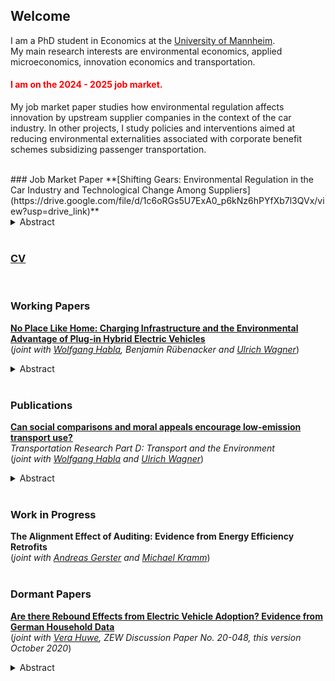## Welcome

I am a PhD student in Economics at the [University of Mannheim](https://www.uni-mannheim.de/gess/).<br/>
My main research interests are environmental economics, applied microeconomics, innovation economics and transportation.<br/>

#### <font color="red"> I am on the 2024 - 2025 job market. </font>
My job market paper studies how environmental regulation affects innovation by upstream supplier companies in the context of the car industry. In other projects, I study policies and interventions aimed at reducing environmental externalities associated with corporate benefit schemes subsidizing passenger transportation. 

<br/>
### Job Market Paper
**[Shifting Gears: Environmental Regulation in the Car Industry and Technological Change Among Suppliers](https://drive.google.com/file/d/1c6oRGs5U7ExA0_p6kNz6hPYfXb7l3QVx/view?usp=drive_link)** <br/>
<details>
  <summary>Abstract</summary>
Decarbonizing industries to mitigate climate change requires technological change. Innovation by suppliers can play a crucial role for the technological transition, particularly when suppliers have expertise on zero-emission technologies. In this paper, I study the effect of environmental regulation in a downstream industry on the innovation outcomes of suppliers in the context of the European CO2 emission standard for passenger cars. I construct a novel data set that links administrative data on car manufacturer compliance to supplier patent data using information on automotive supply chains. To identify causal effects of changes in the stringency of the emission standard, I leverage the heterogeneous exposure of automotive suppliers to changes in the composition of the European car market in the aftermath of the 2015 Volkswagen diesel scandal. I find that exposure to more stringent environmental regulation increases innovation for zero-emission vehicle technologies among existing suppliers. In addition, the likelihood that car manufacturers form new supply chain links to firms with prior knowledge on technologies to reduce vehicle emissions increases in response to more stringent environmental regulation. These results suggest that environmental regulation induces economically significant technology spillovers to the regulated industry. 
</details>
<br/>


### [CV](/docs/assets/pdf/CV_jgessner.pdf)
<br/>

### Working Papers
**[No Place Like Home: Charging Infrastructure and the Environmental Advantage of Plug-in Hybrid Electric Vehicles](https://drive.google.com/file/d/1dkQuHflEKvfh4WVEg4Z3sBWUIOEn0PJl/view?usp=drive_link)** <br/> (*joint with [Wolfgang Habla](https://www.dhbw-vs.de/hochschule/mitarbeitende/wolfgang-habla.html), Benjamin Rübenacker and [Ulrich Wagner](https://ulrichwagner.eu/)*)<br/>
<details>
  <summary>Abstract</summary>
Many European companies operating company car fleets face the challenge of lowering CO2 emissions from their fleets. A particularly large lever in this regard exists for Plug-in Hybrid Electric Vehicles (PHEVs), as those can be run on fuel or electricity and often exhibit low electric driving shares. This paper examines the effects of a large German company installing charging stations at their employees' homes. Leveraging quasi-experimental variation in the delivery and installation of home chargers, we quantify the impact of this technology on energy use and CO2 emissions of 856 PHEV company cars. As fuel and electricity expenditures for these cars are covered by the employer, home charging mainly changes the non-monetary costs to an employee. We find that access to home charging increases electricity consumption by 317.9 kWh per quarter and decreases fuel consumption by 97.97 liters, reducing CO2 emissions by 38%. Moreover, access to home charging increases the employee's propensity to choose a  Battery Electric Vehicle (BEV) upon renewal of the lease by 30%-points. We use these estimates to compute private levelized abatement costs of home chargers for a range of scenarios characterizing the diffusion of BEVs. With current tax-inclusive energy prices, home chargers break even for the company within eight to 16 years. 
</details>
<br/>


### Publications
**[Can social comparisons and moral appeals encourage low-emission transport use?](https://www.sciencedirect.com/science/article/pii/S1361920924002463)** <br/>*Transportation Research Part D: Transport and the Environment* <br/> (*joint with [Wolfgang Habla](https://www.dhbw-vs.de/hochschule/mitarbeitende/wolfgang-habla.html) and [Ulrich Wagner](https://ulrichwagner.eu/)*)<br/>
<details>
  <summary>Abstract</summary>
Because company cars add to corporate CO2 footprints, companies are beginning to replace cars with mobility budgets that employees can use for leisure and commuting trips. This study examines whether nudges can encourage sustainable travel in such a subsidized setting. We conduct a field experiment with 341 employees of a large German company. Observing expenditure items charged to the mobility budget, we test if social comparisons and a climate-related moral appeal induce a shift towards low-emissions transport modes. We find that simultaneous application of both nudges causes a reduction in car use, particularly taxi and ride sharing, as well as substitution towards micromobility, but not public transport. The social comparison alone is not effective, and the treatment effects of the combined nudge vanish in the second half of the treatment period. Survey evidence suggests that these results are driven by a minority that complies with the communicated social norm.
</details>
<br/>

### Work in Progress
**The Alignment Effect of Auditing: Evidence from Energy Efficiency Retrofits** <br/> (*joint with [Andreas Gerster](https://sites.google.com/site/andgerster/) and [Michael Kramm](https://sites.google.com/site/michaelkramm/)*)<br/>
<br/>

### Dormant Papers
**[Are there Rebound Effects from Electric Vehicle Adoption? Evidence from German Household Data](https://ftp.zew.de/pub/zew-docs/dp/dp20048.pdf)** <br/> (*joint with [Vera Huwe](https://www.uni-due.de/soziooekonomie/huwe), ZEW Discussion Paper No. 20-048, this version October 2020*)<br/>
<details>
  <summary>Abstract</summary>
    We analyze rebound effects of electric vehicle adoption on both the extensive (vehicle ownership) and the intensive (vehicle mileage) margin using cross-sectional household level data on vehilce ownership and use from Germany. For the identification of changes in the number of cars owned after electric vehicle adoption, we predict counterfactual car ownership using a supervised learning approach. We then investigate the effect of electric vehicle adoption on household mileage based on a matching of households owning electric vehicles to similar owners of conventional cars. We cannot verify a significant increase in the number of cars owned for households with one electric and one conventional vehicle. However, electric vehicle ownership is associated with a significant reduction in annual mileage of -23 % of the sample mean. For the selection of covariates for matching, we contrast an ad hoc variable selection with a data-driven variable selection method (double LASSO). Here, we find that the data-driven variable selection changes the magnitude of the estimation results substantially.
</details>
      
